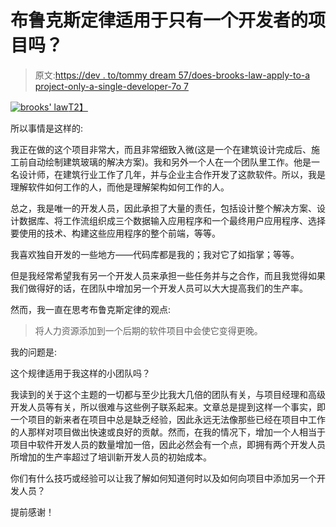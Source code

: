 # 布鲁克斯定律适用于只有一个开发者的项目吗？

> 原文:[https://dev . to/tommy dream 57/does-brooks-law-apply-to-a project-only-a-single-developer-7o 7](https://dev.to/tommydreamer57/does-brooks-law-apply-to-a-project-with-only-a-single-developer-7o7)

[![brooks' law](../Images/b13c5efc70141e12a512f056ad2a85fe.png)T2】](https://res.cloudinary.com/practicaldev/image/fetch/s--ej6kBrUo--/c_limit%2Cf_auto%2Cfl_progressive%2Cq_auto%2Cw_880/https://www.leadingagile.com/wp-content/uploads/2018/02/Applying-Brooks-Law.jpg)

所以事情是这样的:

我正在做的这个项目非常大，而且非常细致入微(这是一个在建筑设计完成后、施工前自动绘制建筑玻璃的解决方案)。我和另外一个人在一个团队里工作。他是一名设计师，在建筑行业工作了几年，并与企业主合作开发了这款软件。所以，我是理解软件如何工作的人，而他是理解架构如何工作的人。

总之，我是唯一的开发人员，因此承担了大量的责任，包括设计整个解决方案、设计数据库、将工作流组织成三个数据输入应用程序和一个最终用户应用程序、选择要使用的技术、构建这些应用程序的整个前端，等等。

我喜欢独自开发的一些地方——代码库都是我的；我对它了如指掌；等等。

但是我经常希望我有另一个开发人员来承担一些任务并与之合作，而且我觉得如果我们做得好的话，在团队中增加另一个开发人员可以大大提高我们的生产率。

然而，我一直在思考布鲁克斯定律的观点:

> 将人力资源添加到一个后期的软件项目中会使它变得更晚。

我的问题是:

这个规律适用于我这样的小团队吗？

我读到的关于这个主题的一切都与至少比我大几倍的团队有关，与项目经理和高级开发人员等有关，所以很难与这些例子联系起来。文章总是提到这样一个事实，即一个项目的新来者在项目中总是缺乏经验，因此永远无法像那些已经在项目中工作的人那样对项目做出快速或良好的贡献。然而，在我的情况下，增加一个人相当于项目中软件开发人员的数量增加一倍，因此必然会有一个点，即拥有两个开发人员所增加的生产率超过了培训新开发人员的初始成本。

你们有什么技巧或经验可以让我了解如何知道何时以及如何向项目中添加另一个开发人员？

提前感谢！